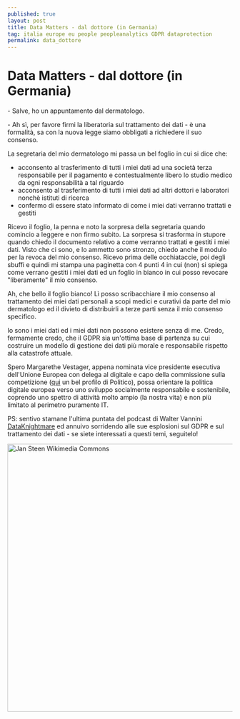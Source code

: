 ```yaml
---
published: true
layout: post
title: Data Matters - dal dottore (in Germania)
tag: italia europe eu people peopleanalytics GDPR dataprotection
permalink: data_dottore
---
```



# Data Matters - dal dottore (in Germania)

\- Salve, ho un appuntamento dal dermatologo.

\- Ah sì, per favore firmi la liberatoria sul trattamento dei dati - è una formalità, sa con la nuova legge siamo obbligati a richiedere il suo consenso.

La segretaria del mio dermatologo mi passa un bel foglio in cui si dice che: 
* acconsento al trasferimento di tutti i miei dati ad una società terza responsabile per il pagamento e contestualmente libero lo studio medico da ogni responsabilità a tal riguardo
* acconsento al trasferimento di tutti i miei dati ad altri dottori e laboratori nonchè istituti di ricerca
* confermo di essere stato informato di come i miei dati verranno trattati e gestiti

Ricevo il foglio, la penna e noto la sorpresa della segretaria quando comincio a leggere e non firmo subito.
La sorpresa si trasforma in stupore quando chiedo il documento relativo a come verranno trattati e gestiti i miei dati. Visto che ci sono, e lo ammetto sono stronzo, chiedo anche il modulo per la revoca del mio consenso.
Ricevo prima delle occhiataccie, poi degli sbuffi e quindi mi stampa una paginetta con 4 punti 4 in cui (non) si spiega come verrano gestiti i miei dati ed un foglio in bianco in cui posso revocare "liberamente" il mio consenso.

Ah, che bello il foglio bianco! Lì posso scribacchiare il mio consenso al trattamento dei miei dati personali a scopi medici e curativi da parte del mio dermatologo ed il divieto di distribuirli a terze parti senza il mio consenso specifico.

Io sono i miei dati ed i miei dati non possono esistere senza di me.
Credo, fermamente credo, che il GDPR sia un'ottima base di partenza su cui costruire un modello di gestione dei dati più morale e responsabile rispetto alla catastrofe attuale.

Spero Margarethe Vestager, appena nominata vice presidente esecutiva dell'Unione Europea con delega al digitale e capo della commissione sulla competizione ([qui](https://www.politico.eu/article/european-commission-vice-president-digital-margrethe-vestager-competition/) un bel profilo di Politico), possa orientare la politica digitale europea verso uno sviluppo socialmente responsabile e sostenibile, coprendo uno spettro di attività molto ampio (la nostra vita) e non più limitato al perimetro puramente IT.

PS: sentivo stamane l'ultima puntata del podcast di Walter Vannini [DataKnightmare](https://www.spreaker.com/show/dataknightmare) ed annuivo sorridendo alle sue esplosioni sul GDPR e sul trattamento dei dati - se siete interessati a questi temi, seguitelo!

<img src="/images/Jan_steen,_la_visita_del_dottore,_1660-62_ca._02[1].jpg" alt="Jan Steen Wikimedia Commons" width="600"/>